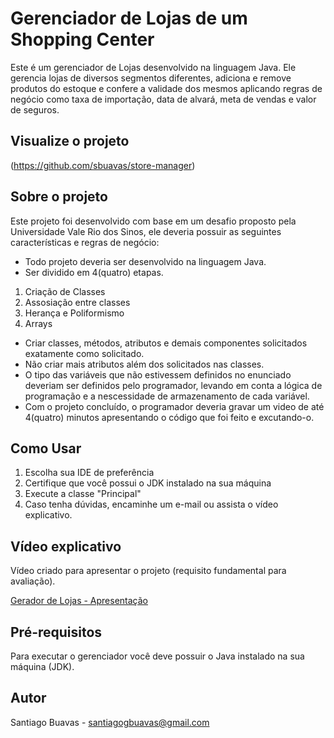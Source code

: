 # Gerenciador de Lojas de um Shopping Center

Este é um gerenciador de Lojas desenvolvido na linguagem Java. Ele gerencia lojas de diversos segmentos diferentes, adiciona e remove produtos do estoque e confere a validade dos mesmos aplicando regras de negócio como taxa de importação, data de alvará, meta de vendas e valor de seguros.

## Visualize o projeto
(https://github.com/sbuavas/store-manager)

## Sobre o projeto

Este projeto foi desenvolvido com base em um desafio proposto pela Universidade Vale Rio dos Sinos, ele deveria possuir as seguintes características e regras de negócio:
- Todo projeto deveria ser desenvolvido na linguagem Java.
- Ser dividido em 4(quatro) etapas.
1. Criação de Classes
2. Assosiação entre classes
3. Herança e Poliformismo
4. Arrays
- Criar classes, métodos, atributos e demais componentes solicitados exatamente como solicitado.
- Não criar mais atributos além dos solicitados nas classes.
- O tipo das variáveis que não estivessem definidos no enunciado deveriam ser definidos pelo programador, levando em conta a lógica de programação e a nescessidade de armazenamento de cada variável.
- Com o projeto concluído, o programador deveria gravar um video de até 4(quatro) minutos apresentando o código que foi feito e excutando-o.


## Como Usar

1. Escolha sua IDE de preferência
2. Certifique que você possui o JDK instalado na sua máquina
3. Execute a classe "Principal"
4. Caso tenha dúvidas, encaminhe um e-mail ou assista o vídeo explicativo.

## Vídeo explicativo

Vídeo criado para apresentar o projeto (requisito fundamental para avaliação).

[Gerador de Lojas - Apresentação](https://youtu.be/nMzyBxvFcXQ)

## Pré-requisitos

Para executar o gerenciador você deve possuir o Java instalado na sua máquina (JDK).

## Autor

Santiago Buavas - santiagogbuavas@gmail.com
